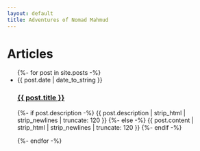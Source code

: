 ```yaml
---
layout: default
title: Adventures of Nomad Mahmud
---
```


<div id="articles">
  <h1>Articles</h1>
  <ul class="posts noList">
    {%- for post in site.posts -%}
      <li>
        <span class="date">{{ post.date | date_to_string }}</span>
        <h3><a href="{{ post.url | relative_url }}">{{ post.title }}</a></h3>
        <p class="description">
          {%- if post.description -%}
            {{ post.description | strip_html | strip_newlines | truncate: 120 }}
          {%- else -%}
            {{ post.content | strip_html | strip_newlines | truncate: 120 }}
          {%- endif -%}
        </p>
      </li>
    {%- endfor -%}
  </ul>
</div>
